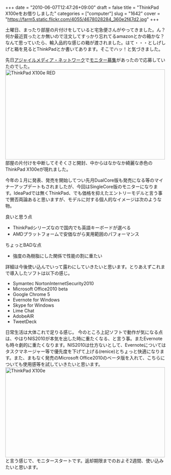 +++
date = "2010-06-07T12:47:26+09:00"
draft = false
title = "ThinkPad X100eをお借りしました"
categories = ["computer"]
slug = "1642"
cover = "https://farm5.static.flickr.com/4055/4678028284_360e2f47d2.jpg"
+++

土曜日、まったり部屋の片付けをしていると宅急便さんがやってきました。ん？何か最近買ったとか無いので注文してすっかり忘れてるamazonとかの箱かな？なんて思っていたら、輸入品的な感じの箱が渡されました。はて・・・としげしげと箱を見るとThinkPadとか書いてあります。そこでハッ！と気づきました。

先日<a href="http://agilemedia.jp/">アジャイルメディア・ネットワーク</a>で<a href="https://fansfans.jp/campaigns/detail/13">モニター募集</a>があったので応募していたのでした。
<a href="https://www.flickr.com/photos/keruru/4678028284/" title="ThinkPad X100e RED by けるる, on Flickr"><img src="https://farm5.static.flickr.com/4055/4678028284_360e2f47d2.jpg" width="500" height="281" alt="ThinkPad X100e RED" /></a>
部屋の片付けを中断してそそくさと開封、中からはなかなか綺麗な赤色のThinkPad X100eが現れました。

今年の１月に発表、発売を開始してつい先月DualCore版も発売になる等のマイナーアップデートもされましたが、今回はSingleCore版のモニターになります。IdeaPadでは無くThinkPad、でも価格を抑えたエントリーモデルと言う事で賛否両論あると思いますが、モデルに対する個人的なイメージは次のような物。

良いと思う点
<ul>
	<li>ThinkPadシリーズなので国内でも英語キーボードが選べる</li>
	<li>AMDプラットフォームで安価ながら実用範囲のパフォーマンス</li>
</ul>

ちょっとBADな点
<ul>
	<li>強度の為樹脂にした関係で性能の割に重たい</li>
</ul>

詳細は今後使い込んでいって露わにしていきたいと思います。とりあえずこれまで導入したソフトは以下の感じ。
<ul>
	<li>Symantec NortonInternetSecurity2010</li>
	<li>Microsoft Office2010 beta</li>
	<li>Google Chrome 5</li>
	<li>Evernote for Windows</li>
	<li>Skype for Windows</li>
	<li>Lime Chat</li>
	<li>AdobeAIR</li>
	<li>TweetDeck</li>
</ul>
日常生活は大体これで足りる感じ。
今のところ上記ソフトで動作が気になる点は、やはりNIS2010が本気を出した時に重たくなる、と言う事。またEvernoteも時々劇的に重たくなります。NIS2010は仕方ないとして、Evernoteについてはタスクマネージャー等で優先度を下げて上げる(renice)とちょっと快適になります。また、まもなく発売のMicrosoft Office2010のベータ版を入れて、こちらについても使用感等を試していきたいと思います。
<a href="https://www.flickr.com/photos/keruru/4677403745/" title="ThinkPad X100e by けるる, on Flickr"><img src="https://farm5.static.flickr.com/4024/4677403745_1fb0a0f66e.jpg" width="500" height="281" alt="ThinkPad X100e" /></a>
と言う感じで、モニタースタートです。返却期限までのおよそ2週間、使い込みたいと思います。



